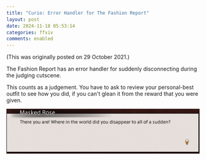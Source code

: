 ```yaml
---
title: "Curio: Error Handler for The Fashion Report"
layout: post
date: 2024-11-18 05:53:14
categories: ffxiv
comments: enabled
---
```

(This was originally posted on 29 October 2021.)  

The Fashion Report has an error handler for suddenly disconnecting during the judging cutscene.  

This counts as a judgement. You have to ask to review your personal-best outfit to see how you did, if you can't glean it from the reward that you were given.

<center><a href="https://raw.githubusercontent.com/Nox13last/nox13last.github.io/refs/heads/main/_uploads/1731909194751.png""><img src="https://raw.githubusercontent.com/Nox13last/nox13last.github.io/refs/heads/main/_uploads/1731909194751.png" width="600"></a></center>
